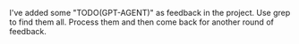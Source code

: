 I've added some "TODO(GPT-AGENT)" as feedback in the project. Use grep to find them all. Process them and then come back for another round of feedback.
